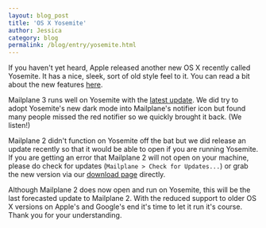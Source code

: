 ```yaml
---
layout: blog_post
title: 'OS X Yosemite'
author: Jessica
category: blog
permalink: /blog/entry/yosemite.html
---
```


If you haven't yet heard, Apple released another new OS X recently called Yosemite. It has a nice, sleek, sort of old style feel to it. You can read a bit about the new features [here](https://www.apple.com/osx).

Mailplane 3 runs well on Yosemite with the [latest update](https://mailplaneapp.com/releases/mailplane3.html#1244). We did try to adopt Yosemite's new dark mode into Mailplane's notifier icon but found many people missed the red notifier so we quickly brought it back. (We listen!)

Mailplane 2 didn't function on Yosemite off the bat but we did release an update recently so that it would be able to open if you are running Yosemite. If you are getting an error that Mailplane 2 will not open on your machine, please do check for updates (`Mailplane > Check for Updates...`) or grab the new version via our [download page](https://mailplaneapp.com/download) directly.

Although Mailplane 2 does now open and run on Yosemite, this will be the last forecasted update to Mailplane 2. With the reduced support to older OS X versions on Apple's and Google's end it's time to let it run it's course. Thank you for your understanding.
